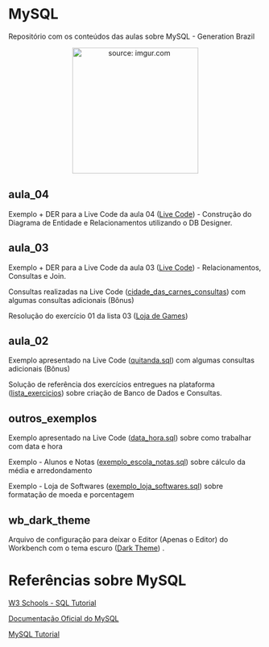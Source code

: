 # MySQL
Repositório com os conteúdos das aulas sobre MySQL - Generation Brazil

<div align="center"><img width="250px" src="https://i.imgur.com/zx4aW9R.png" title="source: imgur.com" /></div>

## aula_04

Exemplo + DER para a Live Code da aula 04 (<a href="https://github.com/rafaelq80/MySQL/blob/main/aula_04/" target="_blank">Live Code</a>) - Construção do Diagrama de Entidade e Relacionamentos utilizando o DB Designer.<br />



## aula_03

Exemplo + DER para a Live Code da aula 03 (<a href="https://github.com/rafaelq80/MySQL/blob/main/aula_03/" target="_blank">Live Code</a>) - Relacionamentos, Consultas e Join.<br />

Consultas realizadas na Live Code (<a href="https://github.com/rafaelq80/MySQL/blob/main/aula_03/cidade_das_carnes_consultas.sql" target="_blank">cidade_das_carnes_consultas</a>) com algumas consultas adicionais (Bônus)<br />

Resolução do exercício 01 da lista 03 (<a href="https://github.com/rafaelq80/MySQL/blob/main/aula_03/game_online.sql" target="_blank">Loja de Games</a>)



## aula_02

Exemplo apresentado na Live Code (<a href="https://github.com/rafaelq80/MySQL/blob/main/aula_02/quitanda.sql" target="_blank">quitanda.sql</a>) com algumas consultas adicionais (Bônus)

Solução de referência dos exercícios entregues na plataforma (<a href="https://github.com/rafaelq80/MySQL/blob/main/aula_02/lista_exercicios/" target="_blank">lista_exercicios</a>) sobre criação de Banco de Dados e  Consultas.



## outros_exemplos

Exemplo apresentado na Live Code (<a href="https://github.com/rafaelq80/MySQL/blob/main/outros/data_hora.sql" target="_blank">data_hora.sql</a>) sobre como trabalhar com data e hora

Exemplo - Alunos e Notas (<a href="https://github.com/rafaelq80/MySQL/blob/main/outros/exemplo_escola_notas.sql" target="_blank">exemplo_escola_notas.sql</a>) sobre cálculo da média e arredondamento

Exemplo - Loja de Softwares (<a href="https://github.com/rafaelq80/MySQL/blob/main/outros/exemplo_loja_softwares.sql" target="_blank">exemplo_loja_softwares.sql</a>) sobre formatação de moeda e porcentagem



## wb_dark_theme

Arquivo de configuração para deixar o Editor (Apenas o Editor) do Workbench com o tema escuro  (<a href="https://github.com/rafaelq80/MySQL/blob/main/wb_dark_theme/" target="_blank">Dark Theme</a>) .<br />

# Referências sobre MySQL

<a href="https://www.w3schools.com/sql/default.Asp" target="_blank">W3 Schools - SQL Tutorial</a>

<a href="https://dev.mysql.com/doc/refman/8.0/en/" target="_blank">Documentação Oficial do MySQL</a>

<a href="https://www.mysqltutorial.org/" target="_blank">MySQL Tutorial</a>
